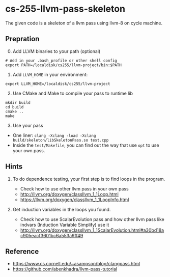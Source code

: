# cs-255-llvm-pass-skeleton
The given code is a skeleton of a llvm pass using llvm-8 on cycle machine.

## Prepration
0. Add LLVM binaries to your path (optional)
```
# Add in your .bash_profile or other shell config
export PATH=/localdisk/cs255/llvm-project/bin:$PATH
```

1. Add `LLVM_HOME` in your environment:
```
export LLVM_HOME=/localdisk/cs255/llvm-project
```

2. Use CMake and Make to compile your pass to runtime lib
```
mkdir build
cd build
cmake ..
make
```

3. Use your pass
- One liner: `clang -Xclang -load -Xclang build/skeleton/libSkeletonPass.so test.cpp`
- Inside the `test/Makefile`, you can find out the way that use `opt` to
use your own pass.

## Hints
1. To do dependence testing, your first step is to find loops in the program.
	- Check how to use other llvm pass in your own pass
	- http://llvm.org/doxygen/classllvm_1_1Loop.html
	- https://llvm.org/doxygen/classllvm_1_1LoopInfo.html

2. Get induction variables in the loops you found.
	- Check how to use ScalarEvolution pass and how other llvm pass like indvars (Induction Variable Simplify) use it
	- http://llvm.org/doxygen/classllvm_1_1ScalarEvolution.html#a30bd18ac905eacf3601bc6a553a9ff49

## Reference
- https://www.cs.cornell.edu/~asampson/blog/clangpass.html
- https://github.com/abenkhadra/llvm-pass-tutorial
